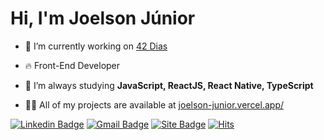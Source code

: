 
# Hi, I'm Joelson Júnior

- 🔭  I’m currently working on [42 Dias](https://github.com/42dias/)

- 🔥 Front-End Developer

- 🌱  I’m always studying **JavaScript, ReactJS, React Native, TypeScript**

- 👨‍💻 All of my projects are available at [joelson-junior.vercel.app/](https://joelson-junior.vercel.app/)


[![Linkedin Badge](https://img.shields.io/badge/-Joelson%20Júnior-673ab7?style=flat-square&logo=Linkedin&logoColor=white&link=https://www.linkedin.com/in/)](https://www.linkedin.com/in/jlsnjnr/)
[![Gmail Badge](https://img.shields.io/badge/-contato.joelsonjunior@gmail.com-673ab7?style=flat-square&logo=Gmail&logoColor=white&link=mailto:contato.joelsonjunior@gmail.com)](mailto:contato.joelsonjunior@gmail.com)
[![Site Badge](https://img.shields.io/badge/-Joelson%20Júnior-6633cc?style=flat-square&logo=react&logoColor=white&labelColor=6633cc&link=https://joelson-junior.vercel.app)](https://joelson-junior.vercel.app) 
[![Hits](https://hits.seeyoufarm.com/api/count/incr/badge.svg?url=https%3A%2F%2Fgithub.com%2Fjlsnjnr&count_bg=%23552AAA&title_bg=%236633CC&icon=github.svg&icon_color=%23FFFFFF&title=Profile+Views&edge_flat=false)](https://hits.seeyoufarm.com)
